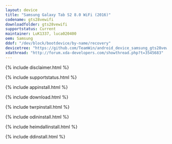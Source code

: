 ```yaml
---
layout: device
title: "Samsung Galaxy Tab S2 8.0 WiFi (2016)"
codename: gts28vewifi
downloadfolder: gts28vewifi
supportstatus: Current
maintainer: LuK1337, luca020400
oem: Samsung
ddof: "/dev/block/bootdevice/by-name/recovery"
devicetree: "https://github.com/TeamWin/android_device_samsung_gts28vewifi"
xdathread: "http://forum.xda-developers.com/showthread.php?t=3545683"
---
```


{% include disclaimer.html %}

{% include supportstatus.html %}

{% include appinstall.html %}

{% include download.html %}

{% include twrpinstall.html %}

{% include odininstall.html %}

{% include heimdallinstall.html %}

{% include ddinstall.html %}
